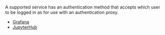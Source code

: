 A supported service has an authentication method that accepts which user to be logged in as for use with an authentication proxy.

- [Grafana](http://docs.grafana.org/installation/configuration/#auth-proxy)
- [JupyterHub](https://github.com/cwaldbieser/jhub_remote_user_authenticator)
